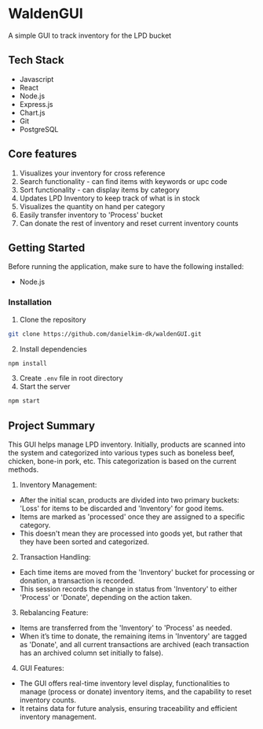 # WaldenGUI

A simple GUI to track inventory for the LPD bucket

## Tech Stack
- Javascript
- React
- Node.js
- Express.js
- Chart.js
- Git
- PostgreSQL

## Core features

1. Visualizes your inventory for cross reference
2. Search functionality - can find items with keywords or upc code
3. Sort functionality - can display items by category
4. Updates LPD Inventory to keep track of what is in stock
5. Visualizes the quantity on hand per category
6. Easily transfer inventory to 'Process' bucket
7. Can donate the rest of inventory and reset current inventory counts

## Getting Started

Before running the application, make sure to have the following installed:

- Node.js

### Installation

1. Clone the repository

```bash
git clone https://github.com/danielkim-dk/waldenGUI.git
```

2. Install dependencies

```bash
npm install
```

3. Create `.env` file in root directory
4. Start the server

```bash
npm start
```

## Project Summary

This GUI helps manage LPD inventory. 
Initially, products are scanned into the system and categorized into various types such as boneless beef, chicken, bone-in pork, etc. 
This categorization is based on the current methods. 

1. Inventory Management: 
- After the initial scan, products are divided into two primary buckets: 'Loss' for items to be discarded and 'Inventory' for good items.
- Items are marked as 'processed' once they are assigned to a specific category.
- This doesn't mean they are processed into goods yet, but rather that they have been sorted and categorized.

2. Transaction Handling: 
- Each time items are moved from the 'Inventory' bucket for processing or donation, a transaction is recorded. 
- This session records the change in status from 'Inventory' to either 'Process' or 'Donate', depending on the action taken.

3. Rebalancing Feature:
- Items are transferred from the 'Inventory' to 'Process' as needed. 
- When it’s time to donate, the remaining items in 'Inventory' are tagged as 'Donate', and all current transactions are archived (each transaction has an archived column set initially to false).

4. GUI Features: 
- The GUI offers real-time inventory level display, functionalities to manage (process or donate) inventory items, and the capability to reset inventory counts.
- It retains data for future analysis, ensuring traceability and efficient inventory management.
